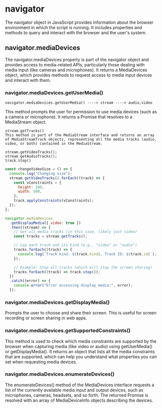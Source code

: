 # navigator

The navigator object in JavaScript provides information about the browser environment in which the script is running. It includes properties and methods to query and interact with the browser and the user's system.

## navigator.mediaDevices

The navigator.mediaDevices property is part of the navigator object and provides access to media-related APIs, particularly those dealing with media input (like cameras and microphones). It returns a MediaDevices object, which provides methods to request access to media input devices and interact with them.

### navigator.mediaDevices.getUserMedia()

```
navigator.mediaDevices.getUserMedia() ----> stream ----> audio,video
```

This method prompts the user for permission to use media devices (such as a camera or microphone). It returns a Promise that resolves to a MediaStream object.

```
stream.getTracks()
This method is part of the MediaStream interface and returns an array of MediaStreamTrack objects, representing all the media tracks (audio, video, or both) contained in the MediaStream.

stream.getVideoTracks();
stream.getAudioTracks();
track.stop()
```

```js
const changeVideoSize = () => {
  console.log("Changing size");
  stream.getVideoTracks().forEach((track) => {
    const vConstraints = {
      height: 100,
      width: 500,
    };
    track.applyConstraints(vConstraints);
  });
};
```

```js
navigator.mediaDevices
  .getDisplayMedia({ video: true })
  .then((stream) => {
    // Get all media tracks (in this case, likely just video)
    const tracks = stream.getTracks();

    // Log each track and its kind (e.g., "video" or "audio")
    tracks.forEach((track) => {
      console.log(`Track kind: ${track.kind}, Track ID: ${track.id}`);
    });

    // Example: Stop all tracks (which will stop the screen sharing)
    tracks.forEach((track) => track.stop());
  })
  .catch((error) => {
    console.error("Error accessing display media:", error);
  });
```

### navigator.mediaDevices.getDisplayMedia()

Prompts the user to choose and share their screen. This is useful for screen recording or screen sharing in web apps.

### navigator.mediaDevices.getSupportedConstraints()

This method is used to check which media constraints are supported by the browser when capturing media (like video or audio) using getUserMedia() or getDisplayMedia(). It returns an object that lists all the media constraints that are supported, which can help you understand what properties you can set when requesting media devices.

### navigator.mediaDevices.enumerateDevices()

The enumerateDevices() method of the MediaDevices interface requests a list of the currently available media input and output devices, such as microphones, cameras, headsets, and so forth. The returned Promise is resolved with an array of MediaDeviceInfo objects describing the devices.
